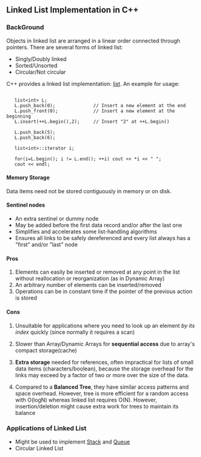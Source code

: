 
Linked List Implementation in C++ 
------------

### BackGround

Objects in linked list are arranged in a linear order connected through pointers. There are several forms 
of linked list:

* Singly/Doubly linked
* Sorted/Unsorted
* Circular/Not circular


C++ provides a linked list implementation: [list][3]. An example for usage:

~~~

   list<int> L;
   L.push_back(0);              // Insert a new element at the end
   L.push_front(0);             // Insert a new element at the beginning
   L.insert(++L.begin(),2);     // Insert "2" at ++L.begin()

   L.push_back(5);
   L.push_back(6);
 
   list<int>::iterator i;

   for(i=L.begin(); i != L.end(); ++i) cout << *i << " ";
   cout << endl;

~~~


#### Memory Storage

Data items need not be stored contiguously in memory or on disk.


#### Sentinel nodes

* An extra sentinel or dummy node 
* May be added before the first data record and/or after the last one
* Simplifies and accelerates some list-handling algorithms
* Ensures all links to be safely dereferenced and every list always has a "first" and/or "last" node


#### Pros

1. Elements can easily be inserted or removed at any point in the list without reallocation or reorganization (as in Dynamic Array)
2. An arbitrary number of elements can be inserted/removed 
3. Operations can be in constant time if the pointer of the previous action is stored

#### Cons

1. Unsuitable for applications where you need to look up an element *by its index* quickly (since normally it requires a scan)

2. Slower than Array/Dynamic Arrays for **sequential access** due to array's compact storage(cache)

3. **Extra storage** needed for references, often impractical for lists of small data items (characters/boolean),
 because the storage overhead for the links may exceed by a factor of two or more over the size of the data.
	
4. Compared to a **Balanced Tree**, they have similar access patterns and space overhead. However, tree is more
efficient for a random access with O(logN) whereas linked list requires O(N). However, insertion/deletion might
cause extra work for trees to maintain its balance	



### Applications of Linked List

* Might be used to implement [Stack][1] and [Queue][2]
* Circular Linked List


[1]: http://en.wikipedia.org/wiki/Stack_(abstract_data_type)
[2]: http://en.wikipedia.org/wiki/Queue_(abstract_data_type)
[3]: http://www.cplusplus.com/reference/list/list/list/


